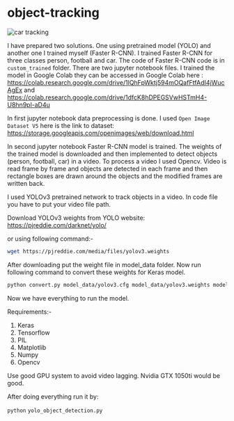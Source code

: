 # object-tracking

![car tracking](/home/karan/kj_workspace/kj_git_projects/object-tracking/cars.gif)



I have prepared two solutions. One using pretrained model (YOLO) and another one I trained myself (Faster R-CNN).  I trained Faster R-CNN for three classes person, football and car. The code of Faster R-CNN code is in `custom_trained` folder. There are two jupyter notebook files. I trained the model in Google Colab they can be accessed in Google Colab here : https://colab.research.google.com/drive/1lQhFpWktj594mOQafFtfAdI4jWucAgEx and https://colab.research.google.com/drive/1dfcK8hDPEGSVwHSTmH4-U8hn9pl-aD4u

In first jupyter notebook data preprocessing is done. I used `Open Image Dataset V5` here is the link to dataset: https://storage.googleapis.com/openimages/web/download.html

In second jupyter notebook Faster R-CNN model is trained. The weights of the trained model is downloaded and then implemented to detect objects (person, football, car) in a video. To process a video I used Opencv. Video is read frame by frame and objects are detected in each frame and then rectangle boxes are drawn around the objects and the modified frames are written back.



I used YOLOv3 pretrained network to track objects in a video. In code file you have to put your video file path.

Download YOLOv3 weights from YOLO website:  https://pjreddie.com/darknet/yolo/

or using following command:- 

```bash
wget https://pjreddie.com/media/files/yolov3.weights
```

After downloading put the weight file in model_data folder. Now run following command to convert these weights for Keras model.

```bash
python convert.py model_data/yolov3.cfg model_data/yolov3.weights model_data/yolo_weights.h5
```

Now we have everything to run the model. 

Requirements:-

1. Keras
2. Tensorflow
3. PIL
4. Matplotlib
5. Numpy
6. Opencv



Use good GPU system to avoid video lagging. Nvidia GTX 1050ti would be good.

After doing everything run it by:

`python` `yolo_object_detection.py`

